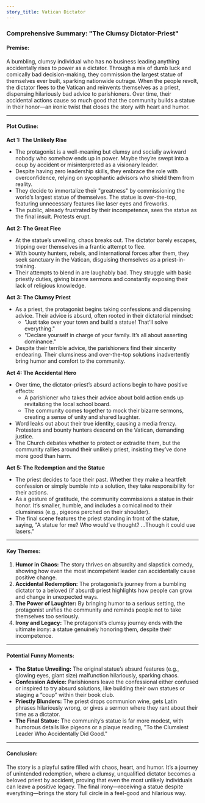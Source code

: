 ```yaml
---
story_title: Vatican Dictator
---
```


### Comprehensive Summary: "The Clumsy Dictator-Priest"  

#### **Premise:**
A bumbling, clumsy individual who has no business leading anything accidentally rises to power as a dictator. Through a mix of dumb luck and comically bad decision-making, they commission the largest statue of themselves ever built, sparking nationwide outrage. When the people revolt, the dictator flees to the Vatican and reinvents themselves as a priest, dispensing hilariously bad advice to parishioners. Over time, their accidental actions cause so much good that the community builds a statue in their honor—an ironic twist that closes the story with heart and humor.

---

#### **Plot Outline:**

**Act 1: The Unlikely Rise**  
- The protagonist is a well-meaning but clumsy and socially awkward nobody who somehow ends up in power. Maybe they’re swept into a coup by accident or misinterpreted as a visionary leader.
- Despite having zero leadership skills, they embrace the role with overconfidence, relying on sycophantic advisors who shield them from reality.
- They decide to immortalize their "greatness" by commissioning the world’s largest statue of themselves. The statue is over-the-top, featuring unnecessary features like laser eyes and fireworks.
- The public, already frustrated by their incompetence, sees the statue as the final insult. Protests erupt.

**Act 2: The Great Flee**  
- At the statue’s unveiling, chaos breaks out. The dictator barely escapes, tripping over themselves in a frantic attempt to flee.
- With bounty hunters, rebels, and international forces after them, they seek sanctuary in the Vatican, disguising themselves as a priest-in-training.
- Their attempts to blend in are laughably bad. They struggle with basic priestly duties, giving bizarre sermons and constantly exposing their lack of religious knowledge.

**Act 3: The Clumsy Priest**  
- As a priest, the protagonist begins taking confessions and dispensing advice. Their advice is absurd, often rooted in their dictatorial mindset:
  - "Just take over your town and build a statue! That’ll solve everything."
  - "Declare yourself in charge of your family. It’s all about asserting dominance."
- Despite their terrible advice, the parishioners find their sincerity endearing. Their clumsiness and over-the-top solutions inadvertently bring humor and comfort to the community.

**Act 4: The Accidental Hero**  
- Over time, the dictator-priest’s absurd actions begin to have positive effects:
  - A parishioner who takes their advice about bold action ends up revitalizing the local school board.
  - The community comes together to mock their bizarre sermons, creating a sense of unity and shared laughter.
- Word leaks out about their true identity, causing a media frenzy. Protesters and bounty hunters descend on the Vatican, demanding justice.
- The Church debates whether to protect or extradite them, but the community rallies around their unlikely priest, insisting they’ve done more good than harm.

**Act 5: The Redemption and the Statue**  
- The priest decides to face their past. Whether they make a heartfelt confession or simply bumble into a solution, they take responsibility for their actions.
- As a gesture of gratitude, the community commissions a statue in their honor. It’s smaller, humble, and includes a comical nod to their clumsiness (e.g., pigeons perched on their shoulder).
- The final scene features the priest standing in front of the statue, saying, "A statue for me? Who would’ve thought? ...Though it could use lasers."

---

#### **Key Themes:**
1. **Humor in Chaos:** The story thrives on absurdity and slapstick comedy, showing how even the most incompetent leader can accidentally cause positive change.
2. **Accidental Redemption:** The protagonist’s journey from a bumbling dictator to a beloved (if absurd) priest highlights how people can grow and change in unexpected ways.
3. **The Power of Laughter:** By bringing humor to a serious setting, the protagonist unifies the community and reminds people not to take themselves too seriously.
4. **Irony and Legacy:** The protagonist’s clumsy journey ends with the ultimate irony: a statue genuinely honoring them, despite their incompetence.

---

#### **Potential Funny Moments:**
- **The Statue Unveiling:** The original statue’s absurd features (e.g., glowing eyes, giant size) malfunction hilariously, sparking chaos.
- **Confession Advice:** Parishioners leave the confessional either confused or inspired to try absurd solutions, like building their own statues or staging a “coup” within their book club.
- **Priestly Blunders:** The priest drops communion wine, gets Latin phrases hilariously wrong, or gives a sermon where they rant about their time as a dictator.
- **The Final Statue:** The community’s statue is far more modest, with humorous details like pigeons or a plaque reading, "To the Clumsiest Leader Who Accidentally Did Good."

---

#### **Conclusion:**
The story is a playful satire filled with chaos, heart, and humor. It’s a journey of unintended redemption, where a clumsy, unqualified dictator becomes a beloved priest by accident, proving that even the most unlikely individuals can leave a positive legacy. The final irony—receiving a statue despite everything—brings the story full circle in a feel-good and hilarious way.
